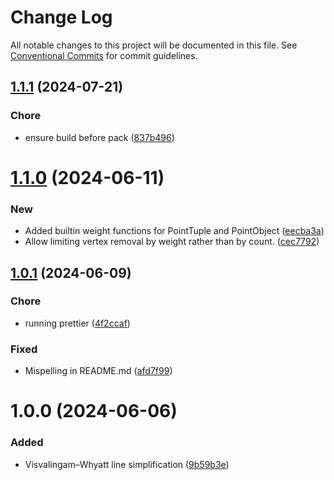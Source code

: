 # Change Log

All notable changes to this project will be documented in this file.
See [Conventional Commits](https://conventionalcommits.org) for commit guidelines.

## [1.1.1](https://github.com/32bitkid/watercolorizer/compare/@watercolorizer/visvalingam@1.1.0...@watercolorizer/visvalingam@1.1.1) (2024-07-21)

### Chore

- ensure build before pack ([837b496](https://github.com/32bitkid/watercolorizer/commit/837b496a2b4f1b6d57d1a5c50b39cd5ad6a318e9))

# [1.1.0](https://github.com/32bitkid/watercolorizer/compare/@watercolorizer/visvalingam@1.0.1...@watercolorizer/visvalingam@1.1.0) (2024-06-11)

### New

- Added builtin weight functions for PointTuple and PointObject ([eecba3a](https://github.com/32bitkid/watercolorizer/commit/eecba3accd5552a69a41e4de863a2b583b174a83))
- Allow limiting vertex removal by weight rather than by count. ([cec7792](https://github.com/32bitkid/watercolorizer/commit/cec7792e30f51b8bb929b57f9928df92997b5807))

## [1.0.1](https://github.com/32bitkid/watercolorizer/compare/@watercolorizer/visvalingam@1.0.0...@watercolorizer/visvalingam@1.0.1) (2024-06-09)

### Chore

- running prettier ([4f2ccaf](https://github.com/32bitkid/watercolorizer/commit/4f2ccaf115fe9ac7f8ff9db1579c1f610cf92332))

### Fixed

- Mispelling in README.md ([afd7f99](https://github.com/32bitkid/watercolorizer/commit/afd7f99f5a892581db4e4a8af39f6c5cda753775))

# 1.0.0 (2024-06-06)

### Added

- Visvalingam–Whyatt line simplification ([9b59b3e](https://github.com/32bitkid/watercolorizer/commit/9b59b3ef31181e77544d2a69b558da35aefe0902))
